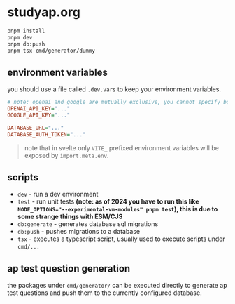# studyap.org

```bash
pnpm install
pnpm dev
pnpm db:push
pnpm tsx cmd/generator/dummy
```

## environment variables

you should use a file called `.dev.vars` to keep your environment variables.

```ini
# note: openai and google are mutually exclusive, you cannot specify both api keys at the same time
OPENAI_API_KEY="..."
GOOGLE_API_KEY="..."

DATABASE_URL="..."
DATABASE_AUTH_TOKEN="..."
```

> note that in svelte only `VITE_` prefixed environment variables will be exposed by `import.meta.env`.

## scripts

- `dev` - run a dev environment
- `test` - run unit tests **(note: as of 2024 you have to run this like `NODE_OPTIONS="--experimental-vm-modules" pnpm test`), this is due to some strange things with ESM/CJS**
- `db:generate` - generates database sql migrations
- `db:push` - pushes migrations to a database
- `tsx` - executes a typescript script, usually used to execute scripts under `cmd/...`

## ap test question generation

the packages under `cmd/generator/` can be executed directly to generate ap test questions and push them to the currently configured database.


